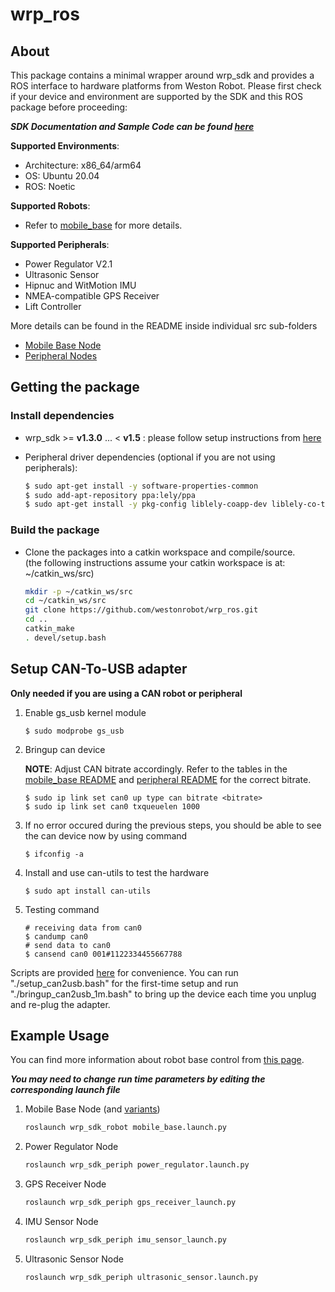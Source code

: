 # wrp_ros

## About

This package contains a minimal wrapper around wrp_sdk and provides a ROS interface to hardware platforms from Weston Robot. Please first check if your device and environment are supported by the SDK and this ROS package before proceeding:

***SDK Documentation and Sample Code can be found [here](https://github.com/westonrobot/wrp_sdk)***

**Supported Environments**:

* Architecture: x86_64/arm64
* OS: Ubuntu 20.04
* ROS: Noetic
  
**Supported Robots**:

* Refer to [mobile_base](./wrp_sdk_robot/README.md) for more details.

**Supported Peripherals**:

* Power Regulator V2.1
* Ultrasonic Sensor
* Hipnuc and WitMotion IMU
* NMEA-compatible GPS Receiver
* Lift Controller

More details can be found in the README inside individual src sub-folders

  * [Mobile Base Node](./wrp_sdk_robot/README.md)
  * [Peripheral Nodes](./wrp_sdk_periph/README.md)

## Getting the package

### Install dependencies

* wrp_sdk >= **v1.3.0** ... < **v1.5** : please follow setup instructions from [here](https://github.com/westonrobot/wrp_sdk/)

* Peripheral driver dependencies (optional if you are not using peripherals): 
    ```bash
    $ sudo apt-get install -y software-properties-common 
    $ sudo add-apt-repository ppa:lely/ppa
    $ sudo apt-get install -y pkg-config liblely-coapp-dev liblely-co-tools
    ```

### Build the package

* Clone the packages into a catkin workspace and compile/source.  
(the following instructions assume your catkin workspace is at: ~/catkin_ws/src)

    ```bash
    mkdir -p ~/catkin_ws/src
    cd ~/catkin_ws/src
    git clone https://github.com/westonrobot/wrp_ros.git
    cd ..
    catkin_make
    . devel/setup.bash
    ```

## Setup CAN-To-USB adapter
**Only needed if you are using a CAN robot or peripheral**
 
1. Enable gs_usb kernel module
    ```
    $ sudo modprobe gs_usb
    ```
2. Bringup can device

    **NOTE**: Adjust CAN bitrate accordingly. Refer to the tables in the [mobile_base README](./wrp_sdk_robot/README.md) and [peripheral README](./wrp_sdk_periph/README.md) for the correct bitrate.
   ```
   $ sudo ip link set can0 up type can bitrate <bitrate>
   $ sudo ip link set can0 txqueuelen 1000
   ```
3. If no error occured during the previous steps, you should be able to see the can device now by using command
   ```
   $ ifconfig -a
   ```
4. Install and use can-utils to test the hardware
    ```
    $ sudo apt install can-utils
    ```
5. Testing command
    ```
    # receiving data from can0
    $ candump can0
    # send data to can0
    $ cansend can0 001#1122334455667788
    ```

Scripts are provided [here](./scripts) for convenience. You can run "./setup_can2usb.bash" for the first-time setup and run "./bringup_can2usb_1m.bash" to bring up the device each time you unplug and re-plug the adapter.

## Example Usage

You can find more information about robot base control from [this page](https://docs.westonrobot.net/getting_started/basics/robot_base_control.html).

**_You may need to change run time parameters by editing the corresponding launch file_**

1. Mobile Base Node (and [variants](./wrp_sdk_robot/launch/mobile_base))

    ```bash
    roslaunch wrp_sdk_robot mobile_base.launch.py
    ```

2. Power Regulator Node

    ```bash
    roslaunch wrp_sdk_periph power_regulator.launch.py
    ```

3. GPS Receiver Node

    ```bash
    roslaunch wrp_sdk_periph gps_receiver_launch.py 
    ```

4. IMU Sensor Node

    ```bash
    roslaunch wrp_sdk_periph imu_sensor_launch.py 
    ```

5. Ultrasonic Sensor Node

    ```bash
    roslaunch wrp_sdk_periph ultrasonic_sensor.launch.py
    ```